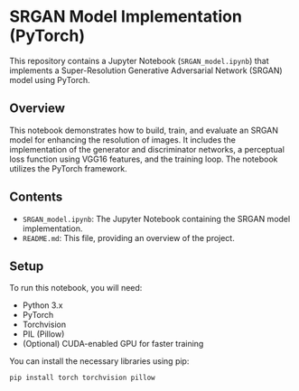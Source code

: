 # SRGAN Model Implementation (PyTorch)

This repository contains a Jupyter Notebook (`SRGAN_model.ipynb`) that implements a Super-Resolution Generative Adversarial Network (SRGAN) model using PyTorch.

## Overview

This notebook demonstrates how to build, train, and evaluate an SRGAN model for enhancing the resolution of images. It includes the implementation of the generator and discriminator networks, a perceptual loss function using VGG16 features, and the training loop. The notebook utilizes the PyTorch framework.

## Contents

* `SRGAN_model.ipynb`: The Jupyter Notebook containing the SRGAN model implementation.
* `README.md`: This file, providing an overview of the project.

## Setup

To run this notebook, you will need:

* Python 3.x
* PyTorch
* Torchvision
* PIL (Pillow)
* (Optional) CUDA-enabled GPU for faster training

You can install the necessary libraries using pip:

```bash
pip install torch torchvision pillow